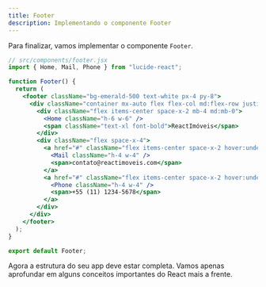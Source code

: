 ```yaml
---
title: Footer
description: Implementando o componente Footer
---
```


Para finalizar, vamos implementar o componente `Footer`.

```jsx
// src/components/footer.jsx
import { Home, Mail, Phone } from "lucide-react";

function Footer() {
  return (
    <footer className="bg-emerald-500 text-white px-4 py-8">
      <div className="container mx-auto flex flex-col md:flex-row justify-between items-center">
        <div className="flex items-center space-x-2 mb-4 md:mb-0">
          <Home className="h-6 w-6" />
          <span className="text-xl font-bold">ReactImóveis</span>
        </div>
        <div className="flex space-x-4">
          <a href="#" className="flex items-center space-x-2 hover:underline">
            <Mail className="h-4 w-4" />
            <span>contato@reactimoveis.com</span>
          </a>
          <a href="#" className="flex items-center space-x-2 hover:underline">
            <Phone className="h-4 w-4" />
            <span>+55 (11) 1234-5678</span>
          </a>
        </div>
      </div>
    </footer>
  );
}

export default Footer;
```

Agora a estrutura do seu app deve estar completa. Vamos apenas aprofundar em alguns conceitos importantes do React mais a frente.
